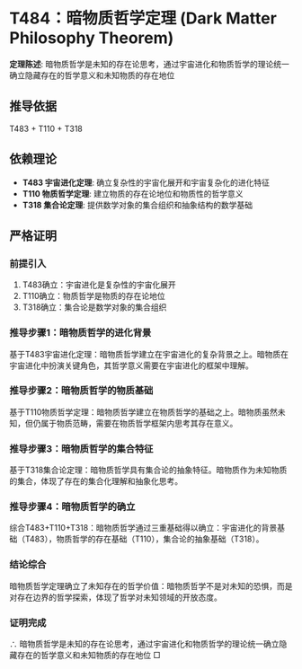 # T484：暗物质哲学定理 (Dark Matter Philosophy Theorem)

**定理陈述**: 暗物质哲学是未知的存在论思考，通过宇宙进化和物质哲学的理论统一确立隐藏存在的哲学意义和未知物质的存在地位

## 推导依据
T483 + T110 + T318

## 依赖理论
- **T483 宇宙进化定理**: 确立复杂性的宇宙化展开和宇宙复杂化的进化特征
- **T110 物质哲学定理**: 建立物质的存在论地位和物质性的哲学意义
- **T318 集合论定理**: 提供数学对象的集合组织和抽象结构的数学基础

## 严格证明

### 前提引入
1. T483确立：宇宙进化是复杂性的宇宙化展开
2. T110确立：物质哲学是物质的存在论地位
3. T318确立：集合论是数学对象的集合组织

### 推导步骤1：暗物质哲学的进化背景
基于T483宇宙进化定理：暗物质哲学建立在宇宙进化的复杂背景之上。暗物质在宇宙进化中扮演关键角色，其哲学意义需要在宇宙进化的框架中理解。

### 推导步骤2：暗物质哲学的物质基础
基于T110物质哲学定理：暗物质哲学建立在物质哲学的基础之上。暗物质虽然未知，但仍属于物质范畴，需要在物质哲学框架内思考其存在意义。

### 推导步骤3：暗物质哲学的集合特征
基于T318集合论定理：暗物质哲学具有集合论的抽象特征。暗物质作为未知物质的集合，体现了存在的集合化理解和抽象化思考。

### 推导步骤4：暗物质哲学的确立
综合T483+T110+T318：暗物质哲学通过三重基础得以确立：宇宙进化的背景基础（T483），物质哲学的存在基础（T110），集合论的抽象基础（T318）。

### 结论综合
暗物质哲学定理确立了未知存在的哲学价值：暗物质哲学不是对未知的恐惧，而是对存在边界的哲学探索，体现了哲学对未知领域的开放态度。

### 证明完成
∴ 暗物质哲学是未知的存在论思考，通过宇宙进化和物质哲学的理论统一确立隐藏存在的哲学意义和未知物质的存在地位 □
